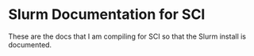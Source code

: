 # Slurm Documentation for SCI

These are the docs that I am compiling for SCI so that the Slurm install is documented.